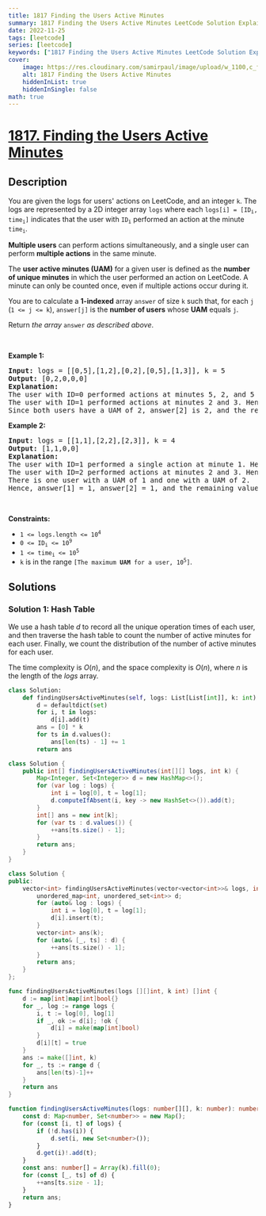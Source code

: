 ```yaml
---
title: 1817 Finding the Users Active Minutes
summary: 1817 Finding the Users Active Minutes LeetCode Solution Explained
date: 2022-11-25
tags: [leetcode]
series: [leetcode]
keywords: ["1817 Finding the Users Active Minutes LeetCode Solution Explained in all languages", "1817 Finding the Users Active Minutes", "LeetCode", "leetcode solution in Python3 C++ Java Go PHP Ruby Swift TypeScript Rust C# JavaScript C", "GeeksforGeeks", "InterviewBit", "Coding Ninjas", "HackerRank", "HackerEarth", "CodeChef", "TopCoder", "AlgoExpert", "freeCodeCamp", "Codeforces", "GitHub", "AtCoder", "Samir Paul"]
cover:
    image: https://res.cloudinary.com/samirpaul/image/upload/w_1100,c_fit,co_rgb:FFFFFF,l_text:Arial_75_bold:1817 Finding the Users Active Minutes - Solution Explained/problem-solving.webp
    alt: 1817 Finding the Users Active Minutes
    hiddenInList: true
    hiddenInSingle: false
math: true
---
```



# [1817. Finding the Users Active Minutes](https://leetcode.com/problems/finding-the-users-active-minutes)


## Description

<p>You are given the logs for users&#39; actions on LeetCode, and an integer <code>k</code>. The logs are represented by a 2D integer array <code>logs</code> where each <code>logs[i] = [ID<sub>i</sub>, time<sub>i</sub>]</code> indicates that the user with <code>ID<sub>i</sub></code> performed an action at the minute <code>time<sub>i</sub></code>.</p>

<p><strong>Multiple users</strong> can perform actions simultaneously, and a single user can perform <strong>multiple actions</strong> in the same minute.</p>

<p>The <strong>user active minutes (UAM)</strong> for a given user is defined as the <strong>number of unique minutes</strong> in which the user performed an action on LeetCode. A minute can only be counted once, even if multiple actions occur during it.</p>

<p>You are to calculate a <strong>1-indexed</strong> array <code>answer</code> of size <code>k</code> such that, for each <code>j</code> (<code>1 &lt;= j &lt;= k</code>), <code>answer[j]</code> is the <strong>number of users</strong> whose <strong>UAM</strong> equals <code>j</code>.</p>

<p>Return <i>the array </i><code>answer</code><i> as described above</i>.</p>

<p>&nbsp;</p>
<p><strong class="example">Example 1:</strong></p>

<pre>
<strong>Input:</strong> logs = [[0,5],[1,2],[0,2],[0,5],[1,3]], k = 5
<strong>Output:</strong> [0,2,0,0,0]
<strong>Explanation:</strong>
The user with ID=0 performed actions at minutes 5, 2, and 5 again. Hence, they have a UAM of 2 (minute 5 is only counted once).
The user with ID=1 performed actions at minutes 2 and 3. Hence, they have a UAM of 2.
Since both users have a UAM of 2, answer[2] is 2, and the remaining answer[j] values are 0.
</pre>

<p><strong class="example">Example 2:</strong></p>

<pre>
<strong>Input:</strong> logs = [[1,1],[2,2],[2,3]], k = 4
<strong>Output:</strong> [1,1,0,0]
<strong>Explanation:</strong>
The user with ID=1 performed a single action at minute 1. Hence, they have a UAM of 1.
The user with ID=2 performed actions at minutes 2 and 3. Hence, they have a UAM of 2.
There is one user with a UAM of 1 and one with a UAM of 2.
Hence, answer[1] = 1, answer[2] = 1, and the remaining values are 0.
</pre>

<p>&nbsp;</p>
<p><strong>Constraints:</strong></p>

<ul>
	<li><code>1 &lt;= logs.length &lt;= 10<sup>4</sup></code></li>
	<li><code>0 &lt;= ID<sub>i</sub> &lt;= 10<sup>9</sup></code></li>
	<li><code>1 &lt;= time<sub>i</sub> &lt;= 10<sup>5</sup></code></li>
	<li><code>k</code> is in the range <code>[The maximum <strong>UAM</strong> for a user, 10<sup>5</sup>]</code>.</li>
</ul>

## Solutions

### Solution 1: Hash Table

We use a hash table $d$ to record all the unique operation times of each user, and then traverse the hash table to count the number of active minutes for each user. Finally, we count the distribution of the number of active minutes for each user.

The time complexity is $O(n)$, and the space complexity is $O(n)$, where $n$ is the length of the $logs$ array.

<!-- tabs:start -->

```python
class Solution:
    def findingUsersActiveMinutes(self, logs: List[List[int]], k: int) -> List[int]:
        d = defaultdict(set)
        for i, t in logs:
            d[i].add(t)
        ans = [0] * k
        for ts in d.values():
            ans[len(ts) - 1] += 1
        return ans
```

```java
class Solution {
    public int[] findingUsersActiveMinutes(int[][] logs, int k) {
        Map<Integer, Set<Integer>> d = new HashMap<>();
        for (var log : logs) {
            int i = log[0], t = log[1];
            d.computeIfAbsent(i, key -> new HashSet<>()).add(t);
        }
        int[] ans = new int[k];
        for (var ts : d.values()) {
            ++ans[ts.size() - 1];
        }
        return ans;
    }
}
```

```cpp
class Solution {
public:
    vector<int> findingUsersActiveMinutes(vector<vector<int>>& logs, int k) {
        unordered_map<int, unordered_set<int>> d;
        for (auto& log : logs) {
            int i = log[0], t = log[1];
            d[i].insert(t);
        }
        vector<int> ans(k);
        for (auto& [_, ts] : d) {
            ++ans[ts.size() - 1];
        }
        return ans;
    }
};
```

```go
func findingUsersActiveMinutes(logs [][]int, k int) []int {
	d := map[int]map[int]bool{}
	for _, log := range logs {
		i, t := log[0], log[1]
		if _, ok := d[i]; !ok {
			d[i] = make(map[int]bool)
		}
		d[i][t] = true
	}
	ans := make([]int, k)
	for _, ts := range d {
		ans[len(ts)-1]++
	}
	return ans
}
```

```ts
function findingUsersActiveMinutes(logs: number[][], k: number): number[] {
    const d: Map<number, Set<number>> = new Map();
    for (const [i, t] of logs) {
        if (!d.has(i)) {
            d.set(i, new Set<number>());
        }
        d.get(i)!.add(t);
    }
    const ans: number[] = Array(k).fill(0);
    for (const [_, ts] of d) {
        ++ans[ts.size - 1];
    }
    return ans;
}
```

<!-- tabs:end -->

<!-- end -->
